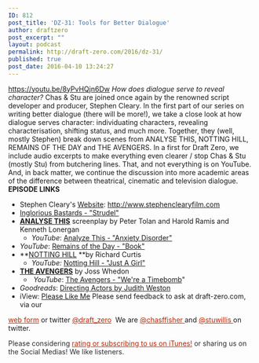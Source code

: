 ```yaml
---
ID: 812
post_title: 'DZ-31: Tools for Better Dialogue'
author: draftzero
post_excerpt: ""
layout: podcast
permalink: http://draft-zero.com/2016/dz-31/
published: true
post_date: 2016-04-10 13:24:27
---
```

https://youtu.be/8yPvHQjn6Dw *How does dialogue serve to reveal character?* Chas & Stu are joined once again by the renowned script developer and producer, Stephen Cleary. In the first part of our series on writing better dialogue (there will be more!), we take a close look at how dialogue serves character: individuating characters, revealing characterisation, shifting status, and much more. Together, they (well, mostly Stephen) break down scenes from ANALYSE THIS, NOTTING HILL, REMAINS OF THE DAY and THE AVENGERS. In a first for Draft Zero, we include audio excerpts to make everything even clearer / stop Chas & Stu (mostly Stu) from butchering lines. That, and not everything is on YouTube. And, in back matter, we continue the discussion into more academic areas of the difference between theatrical, cinematic and television dialogue. **EPISODE LINKS** 
*   Stephen Cleary's <a href="http://www.stephenclearyfilm.com" target="_blank" rel="noopener">Website</a>: <a href="http://www.stephenclearyfilm.com" target="_blank" rel="noopener">http://www.stephenclearyfilm.com</a>
*   <a href="https://www.youtube.com/watch?v=Sn35dWgffTk&nohtml5=False" target="_blank" rel="noopener">Inglorious Bastards - "Strudel"</a>
*   <span style="color: #008094;"><b><u><a href="http://www.screenplaydb.com/film/scripts/Analyze_This.pdf" target="_blank" rel="noopener">ANALYSE THIS</a></u></b></span> screenplay by Peter Tolan and Harold Ramis and Kenneth Lonergan 
    *   *YouTube*: <a href="https://www.youtube.com/watch?v=enmxcvdYEGc" target="_blank" rel="noopener">Analyze This - "Anxiety Disorder"</a>
*   *YouTube*: <a href="https://www.youtube.com/watch?v=eV5FdpvNMQE" target="_blank" rel="noopener">Remains of the Day - "Book"</a>
*   **<a href="http://www.thescriptsource.net/Scripts/NottingHill.pdf" target="_blank" rel="noopener">NOTTING HILL</a> **by Richard Curtis 
    *   *YouTube:* <a href="https://www.youtube.com/watch?v=Eit31oT-bDw" target="_blank" rel="noopener">Notting Hill - "Just A Girl"</a>
*   **<a href="http://www.imsdb.com/scripts/Avengers,-The-(2012).html" target="_blank" rel="noopener">THE AVENGERS</a>** by Joss Whedon 
    *    *YouTube*: <a href="https://www.youtube.com/watch?v=O7cF6vMfhR4&list=WL&index=81" target="_blank" rel="noopener">The Avengers - "We're a Timebomb</a>"
*   *Goodreads*: <a href="http://www.goodreads.com/book/show/254807.Directing_Actors" target="_blank" rel="noopener">Directing Actors by Judith Weston</a>
*   iView: <a href="http://www.abc.net.au/tv/programs/please-like-me/" target="_blank" rel="noopener">Please Like Me</a> Please send feedback to ask at draft-zero.com, via our 

<a style="font-weight: inherit; font-style: inherit; color: #ba2500;" href="http://draft-zero.com/feedback/" target="_blank" rel="noopener">web form</a> or twitter <a style="font-weight: inherit; font-style: inherit; color: #ba2500;" href="https://twitter.com/draft_zero" target="_blank" rel="noopener">@draft_zero</a>  We are <a style="font-weight: inherit; font-style: inherit; color: #ba2500;" href="http://www.twitter.com/chasffisher" target="_blank" rel="noopener">@chasffisher </a>and <a style="font-weight: inherit; font-style: inherit; color: #ba2500;" href="http://www.twitter.com/stuwillis" target="_blank" rel="noopener">@stuwillis </a>on twitter. <p style="color: #2d2d2d;">
  Please considering <a style="font-weight: inherit; font-style: inherit; color: #ba2500;" href="https://itunes.apple.com/au/podcast/draft-zero-screenwriting-podcast/id847126598?mt=2&ls=1">rating or subscribing to us on iTunes!</a> or sharing us on the Social Medias! We like listeners.
</p>